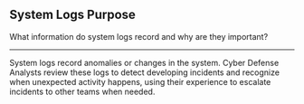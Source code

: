 ## System Logs Purpose

What information do system logs record and why are they important?

---

System logs record anomalies or changes in the system. Cyber Defense Analysts review these logs to detect developing incidents and recognize when unexpected activity happens, using their experience to escalate incidents to other teams when needed.

